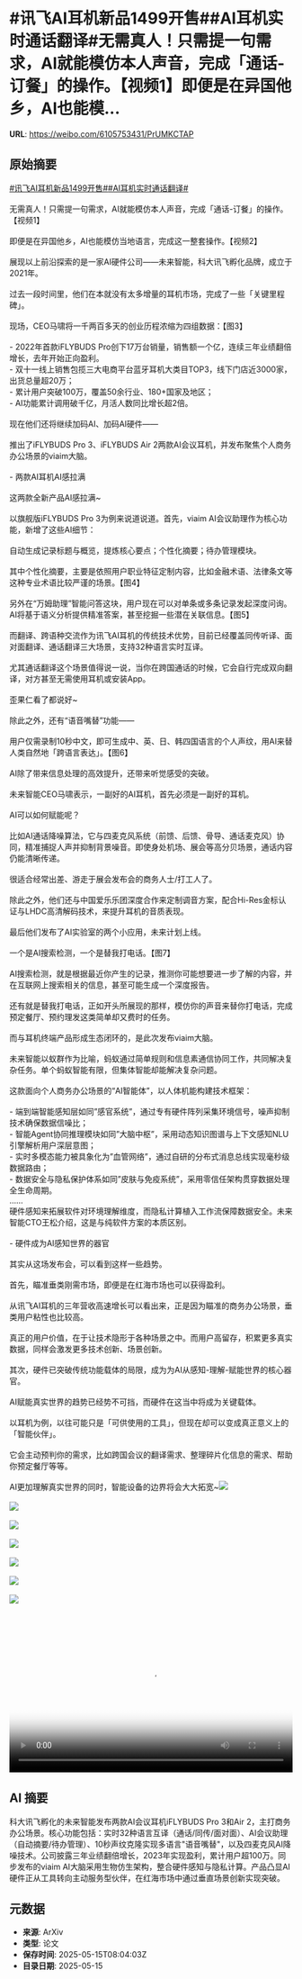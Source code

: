 # #讯飞AI耳机新品1499开售##AI耳机实时通话翻译#无需真人！只需提一句需求，AI就能模仿本人声音，完成「通话-订餐」的操作。【视频1】即便是在异国他乡，AI也能模...

**URL**: https://weibo.com/6105753431/PrUMKCTAP

## 原始摘要

<a href="https://m.weibo.cn/search?containerid=231522type%3D1%26t%3D10%26q%3D%23%E8%AE%AF%E9%A3%9EAI%E8%80%B3%E6%9C%BA%E6%96%B0%E5%93%811499%E5%BC%80%E5%94%AE%23&amp;extparam=%23%E8%AE%AF%E9%A3%9EAI%E8%80%B3%E6%9C%BA%E6%96%B0%E5%93%811499%E5%BC%80%E5%94%AE%23" data-hide=""><span class="surl-text">#讯飞AI耳机新品1499开售#</span></a><a href="https://m.weibo.cn/search?containerid=231522type%3D1%26t%3D10%26q%3D%23AI%E8%80%B3%E6%9C%BA%E5%AE%9E%E6%97%B6%E9%80%9A%E8%AF%9D%E7%BF%BB%E8%AF%91%23&amp;extparam=%23AI%E8%80%B3%E6%9C%BA%E5%AE%9E%E6%97%B6%E9%80%9A%E8%AF%9D%E7%BF%BB%E8%AF%91%23" data-hide=""><span class="surl-text">#AI耳机实时通话翻译#</span></a><br><br>无需真人！只需提一句需求，AI就能模仿本人声音，完成「通话-订餐」的操作。【视频1】<br><br>即便是在异国他乡，AI也能模仿当地语言，完成这一整套操作。【视频2】<br><br>展现以上前沿探索的是一家AI硬件公司——未来智能，科大讯飞孵化品牌，成立于2021年。<br><br>过去一段时间里，他们在本就没有太多增量的耳机市场，完成了一些「关键里程碑」。<br><br>现场，CEO马啸将一千两百多天的创业历程浓缩为四组数据：【图3】<br><br>- 2022年首款iFLYBUDS Pro创下17万台销量，销售额一个亿，连续三年业绩翻倍增长，去年开始正向盈利。<br>- 双十一线上销售包揽三大电商平台蓝牙耳机大类目TOP3，线下门店近3000家，出货总量超20万；<br>- 累计用户突破100万，覆盖50余行业、180+国家及地区；<br>- AI功能累计调用破千亿，月活人数同比增长超2倍。<br><br>现在他们还将继续加码AI、加码AI硬件——<br><br>推出了iFLYBUDS Pro 3、iFLYBUDS Air 2两款AI会议耳机，并发布聚焦个人商务办公场景的viaim大脑。<br><br>- 两款AI耳机AI感拉满<br><br>这两款全新产品AI感拉满~<br><br>以旗舰版iFLYBUDS Pro 3为例来说道说道。首先，viaim AI会议助理作为核心功能，新增了这些AI细节：<br><br>自动生成记录标题与概览，提炼核心要点；个性化摘要；待办管理模块。<br><br>其中个性化摘要，主要是依照用户职业特征定制内容，比如金融术语、法律条文等这种专业术语比较严谨的场景。【图4】<br><br>另外在“万姆助理”智能问答这块，用户现在可以对单条或多条记录发起深度问询。AI将基于语义分析提供精准答案，甚至挖掘一些潜在关联信息。【图5】<br><br>而翻译、跨语种交流作为讯飞AI耳机的传统技术优势，目前已经覆盖同传听译、面对面翻译、通话翻译三大场景，支持32种语言实时互译。<br><br>尤其通话翻译这个场景值得说一说，当你在跨国通话的时候，它会自行完成双向翻译，对方甚至无需使用耳机或安装App。<br><br>歪果仁看了都说好~<br><br>除此之外，还有“语音嘴替”功能——<br><br>用户仅需录制10秒中文，即可生成中、英、日、韩四国语言的个人声纹，用AI来替人类自然地「跨语言表达」。【图6】<br><br>AI除了带来信息处理的高效提升，还带来听觉感受的突破。<br><br>未来智能CEO马啸表示，一副好的AI耳机，首先必须是一副好的耳机。<br><br>AI可以如何赋能呢？<br><br>比如AI通话降噪算法，它与四麦克风系统（前馈、后馈、骨导、通话麦克风）协同，精准捕捉人声并抑制背景噪音。即使身处机场、展会等高分贝场景，通话内容仍能清晰传递。<br><br>很适合经常出差、游走于展会发布会的商务人士/打工人了。<br><br>除此之外，他们还与中国爱乐乐团深度合作来定制调音方案，配合Hi-Res金标认证与LHDC高清解码技术，来提升耳机的音质表现。<br><br>最后他们发布了AI实验室的两个小应用，未来计划上线。<br><br>一个是AI搜索检测，一个是替我打电话。【图7】<br><br>AI搜索检测，就是根据最近你产生的记录，推测你可能想要进一步了解的内容，并在互联网上搜索相关的信息，甚至可能生成一个深度报告。<br><br>还有就是替我打电话，正如开头所展现的那样，模仿你的声音来替你打电话，完成预定餐厅、预约理发这类简单却又费时的任务。<br><br>而与耳机终端产品形成生态闭环的，是此次发布viaim大脑。<br><br>未来智能以蚁群作为比喻，蚂蚁通过简单规则和信息素通信协同工作，共同解决复杂任务。单个蚂蚁智能有限，但集体智能却能解决复杂问题。<br><br>这款面向个人商务办公场景的“AI智能体”，以人体机能构建技术框架：<br><br>- 端到端智能感知层如同”感官系统”，通过专有硬件阵列采集环境信号，噪声抑制技术确保数据信噪比；<br>- 智能Agent协同推理模块如同”大脑中枢”，采用动态知识图谱与上下文感知NLU引擎解析用户深层意图；<br>- 实时多模态能力被具象化为”血管网络”，通过自研的分布式消息总线实现毫秒级数据路由；<br>- 数据安全与隐私保护体系如同”皮肤与免疫系统”，采用零信任架构贯穿数据处理全生命周期。<br>……<br>硬件感知来拓展软件对环境理解维度，而隐私计算植入工作流保障数据安全。未来智能CTO王松介绍，这是与纯软件方案的本质区别。<br><br>- 硬件成为AI感知世界的器官<br><br>其实从这场发布会，可以看到这样一些趋势。<br><br>首先，瞄准垂类刚需市场，即便是在红海市场也可以获得盈利。<br><br>从讯飞AI耳机的三年营收高速增长可以看出来，正是因为瞄准的商务办公场景，垂类用户粘性也比较高。<br><br>真正的用户价值，在于让技术隐形于各种场景之中。而用户高留存，积累更多真实数据，同样会激发更多技术创新、场景创新。<br><br>其次，硬件已突破传统功能载体的局限，成为为AI从感知-理解-赋能世界的核心器官。<br><br>AI赋能真实世界的趋势已经势不可挡，而硬件在这当中将成为关键载体。<br><br>以耳机为例，以往可能只是「可供使用的工具」，但现在却可以变成真正意义上的「智能伙伴」。<br><br>它会主动预判你的需求，比如跨国会议的翻译需求、整理碎片化信息的需求、帮助你预定餐厅等等。<br><br>AI更加理解真实世界的同时，智能设备的边界将会大大拓宽~<img style="" src="https://tvax4.sinaimg.cn/large/006Fd7o3ly1i1g10v854ij31400u0gm5.jpg" referrerpolicy="no-referrer"><br><br><img style="" src="https://tvax1.sinaimg.cn/large/006Fd7o3ly1i1g10xa8yrj31hc0u0my3.jpg" referrerpolicy="no-referrer"><br><br><img style="" src="https://tvax2.sinaimg.cn/large/006Fd7o3gy1i1g106opjnj30n20fedmi.jpg" referrerpolicy="no-referrer"><br><br><img style="" src="https://tvax2.sinaimg.cn/large/006Fd7o3gy1i1g107s2t7j30n20d0dj8.jpg" referrerpolicy="no-referrer"><br><br><img style="" src="https://tvax3.sinaimg.cn/large/006Fd7o3gy1i1g109re4gj30n20d0gpz.jpg" referrerpolicy="no-referrer"><br><br><img style="" src="https://tvax1.sinaimg.cn/large/006Fd7o3gy1i1g10bi0c5j30n20d0gql.jpg" referrerpolicy="no-referrer"><br><br><img style="" src="https://tvax3.sinaimg.cn/large/006Fd7o3gy1i1g10ecwrrj30w80pgnfm.jpg" referrerpolicy="no-referrer"><br><br><br clear="both"><div style="clear: both"></div><video controls="controls" poster="https://tvax2.sinaimg.cn/orj480/006Fd7o3ly1i1g10vo16aj31400u0gm5.jpg" style="width: 100%"><source src="https://f.video.weibocdn.com/o0/VSJsWCHRlx08og8K2kG4010412006tsc0E010.mp4?label=mp4_720p&amp;template=960x720.25.0&amp;ori=0&amp;ps=1CwnkDw1GXwCQx&amp;Expires=1747299769&amp;ssig=Hyo6sz8sXA&amp;KID=unistore,video"><source src="https://f.video.weibocdn.com/o0/mg5SbilZlx08og8JO2X6010412002YZT0E010.mp4?label=mp4_hd&amp;template=640x480.25.0&amp;ori=0&amp;ps=1CwnkDw1GXwCQx&amp;Expires=1747299769&amp;ssig=7wzEguvNHp&amp;KID=unistore,video"><source src="https://f.video.weibocdn.com/o0/yrEkQZp9lx08og8JrlHO010412001SVx0E010.mp4?label=mp4_ld&amp;template=480x360.25.0&amp;ori=0&amp;ps=1CwnkDw1GXwCQx&amp;Expires=1747299769&amp;ssig=HLSZ%2F75GQy&amp;KID=unistore,video"><p>视频无法显示，请前往<a href="https://video.weibo.com/show?fid=1034%3A5166530980413475" target="_blank" rel="noopener noreferrer">微博视频</a>观看。</p></video>

## AI 摘要

科大讯飞孵化的未来智能发布两款AI会议耳机iFLYBUDS Pro 3和Air 2，主打商务办公场景。核心功能包括：实时32种语言互译（通话/同传/面对面）、AI会议助理（自动摘要/待办管理）、10秒声纹克隆实现多语言"语音嘴替"，以及四麦克风AI降噪技术。公司披露三年业绩翻倍增长，2023年实现盈利，累计用户超100万。同步发布的viaim AI大脑采用生物仿生架构，整合硬件感知与隐私计算。产品凸显AI硬件正从工具转向主动服务型伙伴，在红海市场中通过垂直场景创新实现突破。

## 元数据

- **来源**: ArXiv
- **类型**: 论文
- **保存时间**: 2025-05-15T08:04:03Z
- **目录日期**: 2025-05-15
